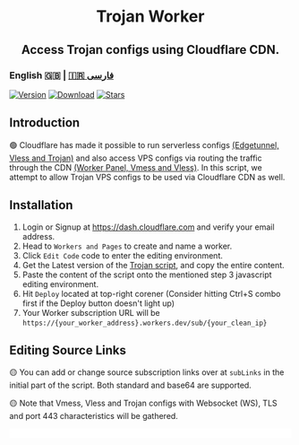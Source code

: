 <h1 align="center">
  Trojan Worker
</h1>

<h2 align="center">
Access Trojan configs using Cloudflare CDN.
  <h3>
    English 🇬🇧 | <a href="README_fa.md">🇮🇷 فارسی</a>
  </h3> 
</h2>

[![Version](https://img.shields.io/github/v/release/surfboardv2ray/Trojan-worker?label=Version&color=blue)](https://github.com/surfboardv2ray/Trojan-worker/releases/latest)
[![Download](https://img.shields.io/github/downloads/surfboardv2ray/Trojan-worker/total?label=Downloads)](https://github.com/surfboardv2ray/Trojan-worker/releases/latest)
[![Stars](https://img.shields.io/github/stars/surfboardv2ray/Trojan-worker?style=flat&label=Stars&color=tomato
)](https://github.com/surfboardv2ray/Trojan-worker)

## Introduction
🟢 Cloudflare has made it possible to run serverless configs [(Edgetunnel, Vless and Trojan)]() and also access VPS configs via routing the traffic through the CDN [(Worker Panel, Vmess and Vless)]().
In this script, we attempt to allow Trojan VPS configs to be used via Cloudflare CDN as well.

## Installation
1. Login or Signup at https://dash.cloudflare.com and verify your email address.
2. Head to `Workers and Pages` to create and name a worker.
3. Click `Edit Code` code to enter the editing environment.
4. Get the Latest version of the [Trojan script](), and copy the entire content.
5. Paste the content of the script onto the mentioned step 3 javascript editing environment.
6. Hit `Deploy` located at top-right corener (Consider hitting Ctrl+S combo first if the Deploy button doesn't light up)
7. Your Worker subscription URL will be `https://{your_worker_address}.workers.dev/sub/{your_clean_ip}`

## Editing Source Links
🟡 You can add or change source subscription links over at `subLinks` in the initial part of the script. Both standard and base64 are supported.

🟡 Note that Vmess, Vless and Trojan configs with Websocket (WS), TLS and port 443 characteristics will be gathered.

![0](./assets/redline.gif)
